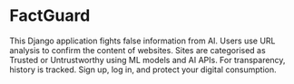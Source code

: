 # FactGuard
This Django application fights false information from AI. Users use URL analysis to confirm the content of websites. Sites are categorised as Trusted or Untrustworthy using ML models and AI APIs. For transparency, history is tracked. Sign up, log in, and protect your digital consumption.
